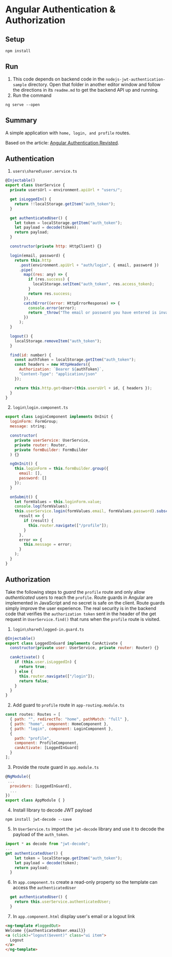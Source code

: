 # Angular Authentication & Authorization

## Setup

```
npm install
```

## Run

1.  This code depends on backend code in the `nodejs-jwt-authentication-sample` directory. Open that folder in another editor window and follow the directions in its `readme.md` to get the backend API up and running.
2.  Run the command

```
ng serve --open
```

## Summary

A simple application with `home, login, and profile` routes.

Based on the article:
[Angular Authentication Revisted](https://medium.com/@blacksonic86/angular-2-authentication-revisited-611bf7373bf9).

## Authentication

1.  `users\shared\user.service.ts`

```js
@Injectable()
export class UserService {
  private usersUrl = environment.apiUrl + "users/";

  get isLoggedIn() {
    return !!localStorage.getItem("auth_token");
  }

  get authenticatedUser() {
    let token = localStorage.getItem("auth_token");
    let payload = decode(token);
    return payload;
  }

  constructor(private http: HttpClient) {}

  login(email, password) {
    return this.http
      .post(environment.apiUrl + "auth/login", { email, password })
      .pipe(
        map((res: any) => {
          if (res.success) {
            localStorage.setItem("auth_token", res.access_token);
          }
          return res.success;
        }),
        catchError((error: HttpErrorResponse) => {
          console.error(error);
          return _throw("The email or password you have entered is invalid.");
        })
      );
  }

  logout() {
    localStorage.removeItem("auth_token");
  }

  find(id: number) {
    const authToken = localStorage.getItem("auth_token");
    const headers = new HttpHeaders({
      Authorization: `Bearer ${authToken}`,
      "Content-Type": "application/json"
    });

    return this.http.get<User>(this.usersUrl + id, { headers });
  }
}
```

2.  `login\login.component.ts`

```js
export class LoginComponent implements OnInit {
  loginForm: FormGroup;
  message: string;

  constructor(
    private userService: UserService,
    private router: Router,
    private formBuilder: FormBuilder
  ) {}

  ngOnInit() {
    this.loginForm = this.formBuilder.group({
      email: [],
      password: []
    });
  }

  onSubmit() {
    let formValues = this.loginForm.value;
    console.log(formValues);
    this.userService.login(formValues.email, formValues.password).subscribe(
      result => {
        if (result) {
          this.router.navigate(["/profile"]);
        }
      },
      error => {
        this.message = error;
      }
    );
  }
}
```

## Authorization

Take the following steps to _guard_ the `profile` route and only allow _authenticated_ users to reach the `profile`. Route guards in Angular are implemented in JavaScript and no secret is safe on the client. Route guards simply improve the user experience. The real security is in the backend code that verifies the `authorization token` sent in the header of the get request in `UserService.find()` that runs when the `profile` route is visited.

1.  `login\shared\logged-in.guard.ts`

```js
@Injectable()
export class LoggedInGuard implements CanActivate {
  constructor(private user: UserService, private router: Router) {}

  canActivate() {
    if (this.user.isLoggedIn) {
      return true;
    } else {
      this.router.navigate(["/login"]);
      return false;
    }
  }
}
```

2.  Add guard to `profile` route in
    `app-routing.module.ts`

```js
const routes: Routes = [
  { path: "", redirectTo: "home", pathMatch: "full" },
  { path: "home", component: HomeComponent },
  { path: "login", component: LoginComponent },
  {
    path: "profile",
    component: ProfileComponent,
    canActivate: [LoggedInGuard]
  }
];
```

3.  Provide the route guard in `app.module.ts`

```js
@NgModule({
 ...
  providers: [LoggedInGuard],
  ...
})
export class AppModule { }
```

4.  Install library to decode JWT payload

```
npm install jwt-decode --save
```

5.  In `UserService.ts` import the `jwt-decode` library and use it to decode the payload of the `auth_token`.

```js
import * as decode from "jwt-decode";
...
get authenticatedUser() {
    let token = localStorage.getItem("auth_token");
    let payload = decode(token);
    return payload;
  }
```

6.  In `app.component.ts` create a read-only property so the template can access the `authenticatedUser`

```js
  get authenticatedUser() {
    return this.userService.authenticatedUser;
  }
```

7.  In `app.component.html` display user's email or a logout link

```html
<ng-template #loggedOut>
Welcome {{authenticatedUser.email}}
<a (click)="logout($event)" class="ui item">
  Logout
</a>
</ng-template>
```
